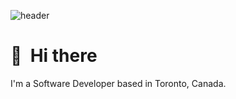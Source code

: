 ![header](https://github.com/MatthewBoden/MatthewBoden/assets/50034384/20984ce8-42e4-49e8-bdef-675a10c267c4)


# 👋 &nbsp;Hi there

I'm a Software Developer based in Toronto, Canada. 
